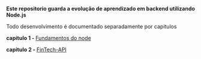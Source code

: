 <strong>Este repositorio guarda a evolução de aprendizado em backend utilizando Node.js</strong>
<p>Todo desenvolvimento é documentado separadamente por capitulos</p>

<strong>capitulo 1 - </strong>
[Fundamentos do node](https://www.notion.so/chapter-I-fundamentos-de-node-af42d13237f14045833e565a2e7ac147)

<strong>capitulo 2 - </strong>
[FinTech-API](https://www.notion.so/chapter-2-api-financeira-bc9dd896b6bb482d9229e02acbfa161e)
